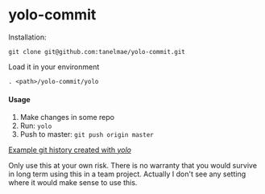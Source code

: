 # yolo-commit

Installation:
```
git clone git@github.com:tanelmae/yolo-commit.git
```
Load it in your environment
```
. <path>/yolo-commit/yolo
```

#### Usage
1. Make changes in some repo
2. Run: `yolo`
3. Push to master: `git push origin master`

[Example git history created with *yolo*](https://github.com/tanelmae/yolo-commit/commits/master)

Only use this at your own risk. There is no warranty that you would survive in long term using this in a team project. 
Actually I don't see any setting where it would make sense to use this.